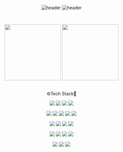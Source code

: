 <div align="center">
  
![header](https://capsule-render.vercel.app/api?type=Waving&text=Hello&color=0:FFE400,100:00D8FF&animation=fadeIn&fontColor=005766&fontSize=50)
![header](https://capsule-render.vercel.app/api?type=Soft&text=JinguLee's%20github&color=FAED7D&animation=twinkling&fontColor=FFFFFF&fontSize=40)

<!--![mazandi profile](http://mazandi.herokuapp.com/api?handle=JinguLeee&theme=cold)
<img src="http://mazandi.herokuapp.com/api?handle=JinguLeee&theme=cold"/>->

### Hi there 👋

<!--
**JinguLeee/JinguLeee** is a ✨ _special_ ✨ repository because its `README.md` (this file) appears on your GitHub profile.

Here are some ideas to get you started:

- 🔭 I’m currently working on ...
- 🌱 I’m currently learning ...
- 👯 I’m looking to collaborate on ...
- 🤔 I’m looking for help with ...
- 💬 Ask me about ...
- 📫 How to reach me: ...
- 😄 Pronouns: ...
- ⚡ Fun fact: ...
-->
<br>

<p>
  <img height="180em" src="https://github-readme-stats.vercel.app/api?username=jinguLeee&show_icons=true&theme=vue">
  <img height="180em" src="https://github-readme-stats.vercel.app/api/top-langs/?username=jinguLeee&layout=compact&theme=vue">
</p>
  
<br>⚙️Tech Stack🔧<br>
  
<img src="https://img.shields.io/badge/Java-007396?style=flat-round&logo=OpenJDK&logoColor=white"/> <img src="https://img.shields.io/badge/SpringBoot-6DB33F?style=flat-round&logo=springboot&logoColor=white"/> <img src="https://img.shields.io/badge/SpringSecurity-6DB33F?style=flat-round&logo=SpringSecurity&logoColor=white"/> <img src="https://img.shields.io/badge/JSON Web Token-000000?style=flat-round&logo=JSON Web Tokens&logoColor=white"/>

<img src="https://img.shields.io/badge/github-181717?style=flat-round&logo=github&logoColor=white"/> <img src="https://img.shields.io/badge/git-F05032?style=flat-round&logo=git&logoColor=white"/> <img src="https://img.shields.io/badge/githubactions-2088FF?style=flat-round&logo=githubactions&logoColor=white"/> <img src="https://img.shields.io/badge/Gradle-02303A?style=flat-round&logo=Gradle&logoColor=white"/> <img src="https://img.shields.io/badge/IntelliJIDEA-000000?style=flat-round&logo=IntelliJIDEA&logoColor=white"/> 

<img src="https://img.shields.io/badge/AmazonS3-569A31?style=flat-round&logo=AmazonS3&logoColor=white"/> <img src="https://img.shields.io/badge/AmazonCloudfront-3693F3?style=flat-round&logo=iCloud&logoColor=white"/> <img src="https://img.shields.io/badge/ApacheJMeter-D22128?style=flat-round&logo=apachejmeter&logoColor=white"/> <img src="https://img.shields.io/badge/AmazonEC2-FF9900?style=flat-round&logo=AmazonEC2&logoColor=white"/> 

<img src="https://img.shields.io/badge/AmazonRDS-527FFF?style=flat-round&logo=AmazonRDS&logoColor=white"/> <img src="https://img.shields.io/badge/MySQL-4479A1?style=flat-round&logo=MySQL&logoColor=white"/> <img src="https://img.shields.io/badge/Ubuntu-E95420?style=flat-round&logo=Ubuntu&logoColor=white"/> <img src="https://img.shields.io/badge/FileZilla-BF0000?style=flat-round&logo=filezilla&logoColor=white"/>

<img src="https://img.shields.io/badge/Postman-FF6C37?style=flat-round&logo=Postman&logoColor=white"/> <img src="https://img.shields.io/badge/Notion-000000?style=flat-round&logo=Notion&logoColor=white"/> <img src="https://img.shields.io/badge/Slack-F06A6A?style=flat-round&logo=slack&logoColor=white"/>
  
</div>
